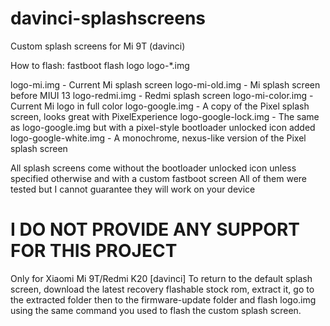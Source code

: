 # davinci-splashscreens
Custom splash screens for Mi 9T (davinci)

How to flash: fastboot flash logo logo-*.img

logo-mi.img - Current Mi splash screen
logo-mi-old.img - Mi splash screen before MIUI 13
logo-redmi.img - Redmi splash screen
logo-mi-color.img - Current Mi logo in full color
logo-google.img - A copy of the Pixel splash screen, looks great with PixelExperience
logo-google-lock.img - The same as logo-google.img but with a pixel-style bootloader unlocked icon added
logo-google-white.img - A monochrome, nexus-like version of the Pixel splash screen

All splash screens come without the bootloader unlocked icon unless specified otherwise and with a custom fastboot screen
All of them were tested but I cannot guarantee they will work on your device
# I DO NOT PROVIDE ANY SUPPORT FOR THIS PROJECT
Only for Xiaomi Mi 9T/Redmi K20 [davinci]
To return to the default splash screen, download the latest recovery flashable stock rom, extract it, go to the extracted folder then to the firmware-update folder and flash logo.img using the same command you used to flash the custom splash screen.
